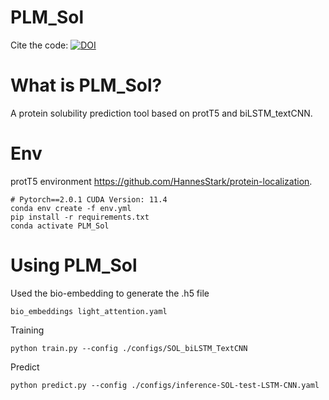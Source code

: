 # PLM_Sol
Cite the code: [![DOI](https://zenodo.org/badge/743842028.svg)](https://zenodo.org/doi/10.5281/zenodo.10675340)

What is PLM_Sol?
=============
A protein solubility prediction tool based on protT5 and biLSTM_textCNN.

Env
=============
protT5 environment https://github.com/HannesStark/protein-localization.
```
# Pytorch==2.0.1 CUDA Version: 11.4 
conda env create -f env.yml
pip install -r requirements.txt
conda activate PLM_Sol
```
Using PLM_Sol
=============

Used the bio-embedding to generate the .h5 file
```
bio_embeddings light_attention.yaml
```
Training
```
python train.py --config ./configs/SOL_biLSTM_TextCNN
```
Predict
```
python predict.py --config ./configs/inference-SOL-test-LSTM-CNN.yaml  
```

